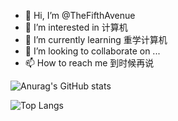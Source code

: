 - 👋 Hi, I’m @TheFifthAvenue
- 👀 I’m interested in 计算机
- 🌱 I’m currently learning 重学计算机
- 💞️ I’m looking to collaborate on ...
- 📫 How to reach me 到时候再说

![Anurag's GitHub stats](https://github-readme-stats.vercel.app/api?username=TheFifthAvenue)

![Top Langs](https://github-readme-stats.vercel.app/api/top-langs/?username=TheFifthAvenue&theme=synthwave)
<!---
TheFifthAvenue/TheFifthAvenue is a ✨ special ✨ repository because its `README.md` (this file) appears on your GitHub profile.
You can click the Preview link to take a look at your changes.
--->
